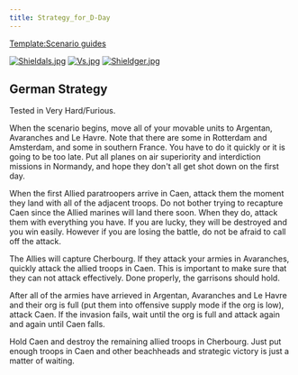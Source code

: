```yaml
---
title: Strategy_for_D-Day
---
```



[Template:Scenario
guides](/wiki/index.php?title=Template:Scenario_guides&action=edit&redlink=1 "Template:Scenario guides (page does not exist)")

[![Shieldals.jpg](/images/5/57/Shieldals.jpg)](/wiki/File:Shieldals.jpg)
[![Vs.jpg](/images/9/93/Vs.jpg)](/wiki/File:Vs.jpg)
[![Shieldger.jpg](/images/7/71/Shieldger.jpg)](/wiki/File:Shieldger.jpg)

##  German Strategy 

Tested in Very Hard/Furious.

When the scenario begins, move all of your movable units to Argentan,
Avaranches and Le Havre. Note that there are some in Rotterdam and
Amsterdam, and some in southern France. You have to do it quickly or it
is going to be too late. Put all planes on air superiority and
interdiction missions in Normandy, and hope they don't all get shot down
on the first day.

When the first Allied paratroopers arrive in Caen, attack them the
moment they land with all of the adjacent troops. Do not bother trying
to recapture Caen since the Allied marines will land there soon. When
they do, attack them with everything you have. If you are lucky, they
will be destroyed and you win easily. However if you are losing the
battle, do not be afraid to call off the attack.

The Allies will capture Cherbourg. If they attack your armies in
Avaranches, quickly attack the allied troops in Caen. This is important
to make sure that they can not attack effectively. Done properly, the
garrisons should hold.

After all of the armies have arrieved in Argentan, Avaranches and Le
Havre and their org is full (put them into offensive supply mode if the
org is low), attack Caen. If the invasion fails, wait until the org is
full and attack again and again until Caen falls.

Hold Caen and destroy the remaining allied troops in Cherbourg. Just put
enough troops in Caen and other beachheads and strategic victory is just
a matter of waiting.
